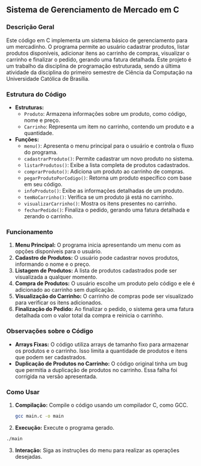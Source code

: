## Sistema de Gerenciamento de Mercado em C

### Descrição Geral

Este código em C implementa um sistema básico de gerenciamento para um mercadinho. O programa permite ao usuário cadastrar produtos, listar produtos disponíveis, adicionar itens ao carrinho de compras, visualizar o carrinho e finalizar o pedido, gerando uma fatura detalhada. Este projeto é um trabalho da disciplina de programação estruturada, sendo a última atividade
da disciplina do primeiro semestre de Ciência da Computação na Universidade Católica de Brasília.

### Estrutura do Código

- **Estruturas:**
  - `Produto`: Armazena informações sobre um produto, como código, nome e preço.
  - `Carrinho`: Representa um item no carrinho, contendo um produto e a quantidade.
- **Funções:**
  - `menu()`: Apresenta o menu principal para o usuário e controla o fluxo do programa.
  - `cadastrarProduto()`: Permite cadastrar um novo produto no sistema.
  - `listarProdutos()`: Exibe a lista completa de produtos cadastrados.
  - `comprarProduto()`: Adiciona um produto ao carrinho de compras.
  - `pegarProdutoPorCodigo()`: Retorna um produto específico com base em seu código.
  - `infoProduto()`: Exibe as informações detalhadas de um produto.
  - `temNoCarrinho()`: Verifica se um produto já está no carrinho.
  - `visualizarCarrinho()`: Mostra os itens presentes no carrinho.
  - `fecharPedido()`: Finaliza o pedido, gerando uma fatura detalhada e zerando o carrinho.

### Funcionamento

1. **Menu Principal:** O programa inicia apresentando um menu com as opções disponíveis para o usuário.
2. **Cadastro de Produtos:** O usuário pode cadastrar novos produtos, informando o nome e o preço.
3. **Listagem de Produtos:** A lista de produtos cadastrados pode ser visualizada a qualquer momento.
4. **Compra de Produtos:** O usuário escolhe um produto pelo código e ele é adicionado ao carrinho sem duplicação.
5. **Visualização do Carrinho:** O carrinho de compras pode ser visualizado para verificar os itens adicionados.
6. **Finalização do Pedido:** Ao finalizar o pedido, o sistema gera uma fatura detalhada com o valor total da compra e
   reinicia o carrinho.

### Observações sobre o Código

- **Arrays Fixas:** O código utiliza arrays de tamanho fixo para armazenar os produtos e o carrinho. Isso limita a quantidade de produtos e itens que podem ser cadastrados.
- **Duplicação de Produtos no Carrinho:** O código original tinha um bug que permitia a duplicação de produtos no carrinho. Essa falha foi corrigida na versão apresentada.

### Como Usar

1. **Compilação:** Compile o código usando um compilador C, como GCC.
   ```bash
   gcc main.c -o main
   ```
2. **Execução:** Execute o programa gerado.

```bash
./main
```

3. **Interação:** Siga as instruções do menu para realizar as operações desejadas.

